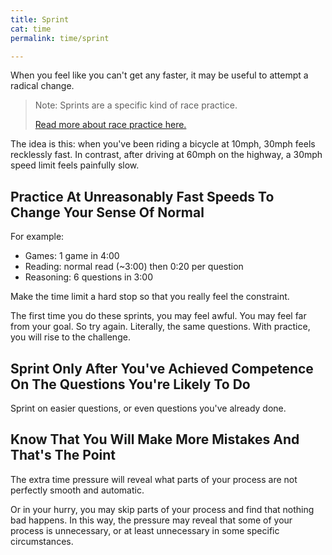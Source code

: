 ```yaml
---
title: Sprint
cat: time
permalink: time/sprint

---
```


When you feel like you can't get any faster, it may be useful to attempt a radical change.

> Note: Sprints are a specific kind of race practice. 
>
> [Read more about race practice here.][race]

The idea is this: when you've been riding a bicycle at 10mph, 30mph feels recklessly fast. In contrast, after driving at 60mph on the highway, a 30mph speed limit feels painfully slow.

## Practice At Unreasonably Fast Speeds To Change Your Sense Of Normal

For example:

- Games: 1 game in 4:00
- Reading: normal read (~3:00) then 0:20 per question
- Reasoning: 6 questions in 3:00

Make the time limit a hard stop so that you really feel the constraint.

The first time you do these sprints, you may feel awful. You may feel far from your goal. So try again. Literally, the same questions. With practice, you will rise to the challenge.

## Sprint Only After You've Achieved Competence On The Questions You're Likely To Do

Sprint on easier questions, or even questions you've already done.

## Know That You Will Make More Mistakes And That's The Point

The extra time pressure will reveal what parts of your process are not perfectly smooth and automatic.

Or in your hurry, you may skip parts of your process and find that nothing bad happens. In this way, the pressure may reveal that some of your process is unnecessary, or at least unnecessary in some specific circumstances.

[race]: ../fundamentals/practice.html#race-practice

